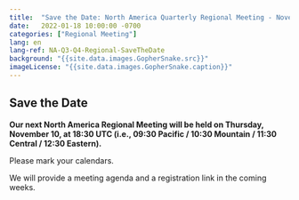 ```yaml
---
title:  "Save the Date: North America Quarterly Regional Meeting - November 2022"
date:   2022-01-18 10:00:00 -0700
categories: ["Regional Meeting"]
lang: en
lang-ref: NA-Q3-Q4-Regional-SaveTheDate
background: "{{site.data.images.GopherSnake.src}}"
imageLicense: "{{site.data.images.GopherSnake.caption}}"
---
```


## Save the Date

**Our next North America Regional Meeting will be held on Thursday, November 10, at 18:30 UTC (i.e., 09:30 Pacific / 10:30 Mountain / 11:30 Central / 12:30 Eastern).**

Please mark your calendars.

We will provide a meeting agenda and a registration link in the coming weeks.
